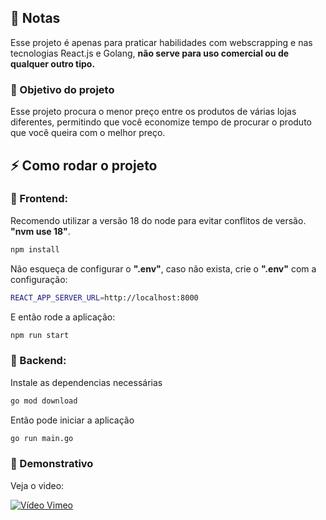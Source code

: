 ## 📄 Notas
Esse projeto é apenas para praticar habilidades com webscrapping e nas tecnologias React.js e Golang, **não serve para uso comercial ou de qualquer outro tipo.**

### 📌 Objetivo do projeto
Esse projeto procura o menor preço entre os produtos de várias lojas diferentes, permitindo que você economize tempo de procurar o produto que você queira com o melhor preço.

## ⚡️ Como rodar o projeto

### 🌟 Frontend:

Recomendo utilizar a versão 18 do node para evitar conflitos de versão. **"nvm use 18"**.

```bash
npm install
```

Não esqueça de configurar o **".env"**, caso não exista, crie o **".env"** com a configuração:

```bash
REACT_APP_SERVER_URL=http://localhost:8000
```

E então rode a aplicação:

```bash
npm run start
```


### 🌟 Backend:

Instale as dependencias necessárias

```bash
go mod download
```

Então pode iniciar a aplicação

```bash
go run main.go
```

### 📌 Demonstrativo

Veja o video:

[![Vídeo Vimeo](https://i.vimeocdn.com/video/2013239308-c8218e11fed91f2b63f17514c73c60f213ea52e37e8f8aebb3a673f6654757e6-d?mw=1900&mh=664)](https://vimeo.com/1082284249)